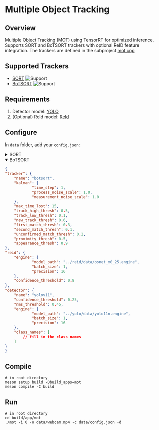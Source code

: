 # Multiple Object Tracking

## Overview
Multiple Object Tracking (MOT) using TensorRT for optimized inference. Supports SORT and BoTSORT trackers with optional ReID feature integration. The trackers are defined in the subproject [mot.cpp](https://github.com/tensorworksio/mot.cpp)

## Supported Trackers
- [SORT](https://github.com/abewley/sort) ![Support](https://img.shields.io/badge/support-yes-brightgreen.svg)
- [BoTSORT](https://github.com/NirAharon/BoT-SORT) ![Support](https://img.shields.io/badge/support-yes-brightgreen.svg)

## Requirements
1. Detector model: [YOLO](../yolo/README.md)
2. (Optional) ReId model: [ReId](../reid/README.md)

## Configure
In `data` folder, add your `config.json`:

<details>
    <summary>SORT</summary>

```json
{
"tracker": {
    "name": "sort",
    "kalman": {
        "time_step": 1,
        "process_noise_scale": 1.0,
        "measurement_noise_scale": 1.0
    },
    "max_time_lost": 15,
    "match_thresh": 0.3
},
"reid": {
    "engine": {
        "model_path": "../reid/data/osnet_x0_25.engine",
        "batch_size": 1,
        "precision": 16
    },
    "confidence_threshold": 0.8
},
"detector": {
    "name": "yolov11",
    "confidence_threshold": 0.25,
    "nms_threshold": 0.45,
    "engine": {
        "model_path": "../yolo/data/yolo11n.engine",
        "batch_size": 1,
        "precision": 16
    },
    "class_names": [
        // fill in the class names
    ]
}
}
```
</details>

<details open>
    <summary>BoTSORT</summary>

```json
{
"tracker": {
    "name": "botsort",
    "kalman": {
            "time_step": 1,
            "process_noise_scale": 1.0,
            "measurement_noise_scale": 1.0
    },
    "max_time_lost": 15,
    "track_high_thresh": 0.5,
    "track_low_thresh": 0.1,
    "new_track_thresh": 0.6,
    "first_match_thresh": 0.3,
    "second_match_thresh": 0.1,
    "unconfirmed_match_thresh": 0.2,
    "proximity_thresh": 0.5,
    "appearance_thresh": 0.9
},
"reid": {
    "engine": {
            "model_path": "../reid/data/osnet_x0_25.engine",
            "batch_size": 1,
            "precision": 16
    },
    "confidence_threshold": 0.8
},
"detector": {
    "name": "yolov11",
    "confidence_threshold": 0.25,
    "nms_threshold": 0.45,
    "engine": {
            "model_path": "../yolo/data/yolo11n.engine",
            "batch_size": 1,
            "precision": 16
    },
    "class_names": [
        // fill in the class names
    ]
}
}
```
</details>

## Compile
```shell
# in root directory
meson setup build -Dbuild_apps=mot
meson compile -C build
```

## Run
```shell
# in root directory
cd build/app/mot
./mot -i 0 -o data/webcam.mp4 -c data/config.json -d
```
